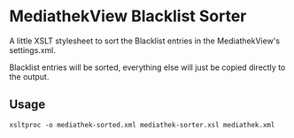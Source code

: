 # MediathekView Blacklist Sorter

A little XSLT stylesheet to sort the Blacklist entries in the MediathekView's settings.xml.

Blacklist entries will be sorted, everything else will just be copied directly to the output.

## Usage
```
xsltproc -o mediathek-sorted.xml mediathek-sorter.xsl mediathek.xml
```
